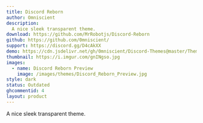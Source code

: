 ```yaml
---
title: Discord Reborn
author: Omniscient
description:
  A nice sleek transparent theme.
download: https://github.com/MrRobotjs/Discord-Reborn
github: https://github.com/0mniscient/
support: https://discord.gg/D4cAkXX
demo: https://cdn.jsdelivr.net/gh/0mniscient/Discord-Themes@master/Themes/Discord%20Reborn.theme.css
thumbnail: https://i.imgur.com/gnINgso.jpg
images:
  - name: Discord Reborn Preview
    image: /images/themes/Discord_Reborn_Preview.jpg
style: dark
status: Outdated
ghcommentid: 4
layout: product
---
```

A nice sleek transparent theme.
